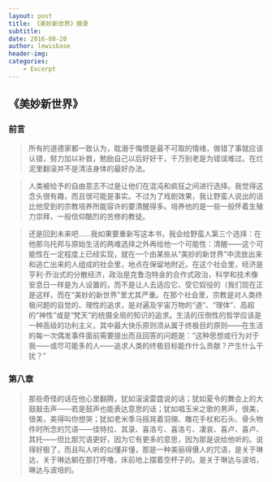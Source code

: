 ```yaml
---
layout: post
title: 《美妙新世界》摘录
subtitle:
date: 2016-08-20
author: lewisbase
header-img:
categories: 
    - Excerpt
---
```

## 《美妙新世界》

### 前言

> 所有的道德家都一致认为，耽溺于悔恨是最不可取的情绪，做错了事就应该认错，努力加以补救，勉励自己以后好好干，千万别老是为错误难过。在烂泥里翻滚并不是清洁身体的最好办法。


> 人类被给予的自由意志不过是让他们在混沌和疯狂之间进行选择。我觉得这念头很有趣，而且很可能是事实。不过为了戏剧效果，我让野蛮人说出的话比他受到的宗教培养所能容许的要清醒得多。培养他的是一些一般怀着生殖力崇拜，一般信仰酷烈的苦修的教徒。


> 还是回到未来吧……我如果要重新写这本书，我会给野蛮人第三个选择：在他那乌托邦与原始生活的两难选择之外再给他一个可能性：清醒——这个可能性在一定程度上已经实现，就在一个由某些从“美妙的新世界”中流放出来和逃亡出来的人组成的社会里，地点在保留地附近。在这个社会里，经济是亨利·乔治式的分散经济，政治是克鲁泡特金的合作式政治，科学和技术像安息日一样是为人设置的，而不是让人去适应它、受它奴役的（我们现在正是这样，而在“美妙的新世界”里尤其严重。在那个社会里，宗教是对人类终极问题的自觉的、理性的追求，是对遍及宇宙万物的“道”、“理体”、高超的“神性”或是“梵天”的统摄全局的知识的追求。生活的压倒性的哲学应该是一种高级的功利主义，其中最大快乐原则须从属于终极目的原则——在生活的每一次偶发事件面前需要提出而且回答的问题是：“这种思想或行为对于我——或尽可能多的人——追求人类的终极目标能作什么贡献？产生什么干扰？”

### 第八章

> 那些奇怪的话在他心里翻腾，犹如滚滚雷霆说的话；犹如夏令的舞会上的大鼓敲击声——若是鼓声也能表达意思的话；犹如唱玉米之歌的男声，很美，很美，美得叫你想哭；犹如老米季马摇晃着羽翎、雕花手杖和石头、骨头物件时所念的咒语——佳特拉、其录、喜洛亏、喜洛亏、凄哀、喜卢、喜卢、其托——但比那咒语更好，因为它有更多的意思，因为那是说给他听的。说得好极了，而且叫人听的似懂非懂，那是一种美丽得慑人的咒语，是关于琳达，关于琳达躺在那打呼噜，床前地上摆着空杯子的。是关于琳达与波培，琳达与波培的。
